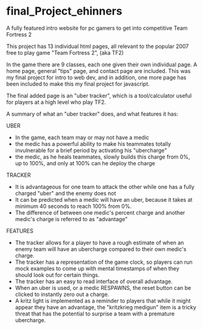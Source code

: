 # final_Project_ehinners
A fully featured intro website for pc gamers to get into competitive Team Fortress 2


This project has 13 individual html pages, all relevant to the popular 2007 free to play game "Team Fortress 2", (aka TF2)

In the game there are 9 classes, each one given their own individual page. A home page, general "tips" page, and contact page are included.
This was my final project for intro to web dev, and in addition, one more page has been included to make this my final project for
javascript.

The final added page is an "uber tracker", which is a tool/calculator useful for players at a high level who play TF2.

A summary of what an "uber tracker" does, and what features it has:

UBER
 - In the game, each team may or may not have a medic
 - the medic has a powerful ability to make his teammates totally invulnerable for a brief period by activating his "ubercharge"
 - the medic, as he heals teammates, slowly builds this charge from 0%, up to 100%, and only at 100% can he deploy the charge
 
TRACKER

 - It is advantageous for one team to attack the other while one has a fully charged "uber" and the enemy does not
 - It can be predicted when a medic will have an uber, because it takes at minimum 40 seconds to reach 100% from 0%.
 - The difference of between one medic's percent charge and another medic's charge is referred to as "advantage"
 
FEATURES

 - The tracker allows for a player to have a rough estimate of when an enemy team will have an ubercharge compared to their own medic's
 charge. 
 - The tracker has a representation of the game clock, so players can run mock examples to come up with mental timestamps of when they 
 should look out for certain things.
 - The tracker has an easy to read interface of overall advantage.
 - When an uber is used, or a medic RESPAWNS, the reset button can be clicked to instantly zero out a charge.
 - A kritz light is implemented as a reminder to players that while it might appear they have an advantage, the "kritzkrieg medigun" item
 is a tricky threat that has the potential to surprise a team with a premature ubercharge.
